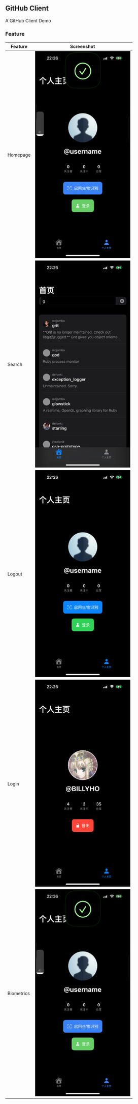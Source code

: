 ## GitHub Client

A GitHub Client Demo

### Feature





| Feature | Screenshot |
|---------|------------|
| Homepage | <img src="ScreenShot/biometrics.PNG" width="300"> |
| Search | <img src="ScreenShot/search.PNG" width="300"> |
| Logout | <img src="ScreenShot/logout.PNG" width="300"> |
| Login | <img src="ScreenShot/login.PNG" width="300"> |
| Biometrics | <img src="ScreenShot/biometrics.PNG" width="300"> |

